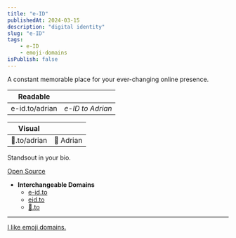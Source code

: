 ```yaml
---
title: "e-ID"
publishedAt: 2024-03-15
description: "digital identity"
slug: "e-ID"
tags:
    - e-ID
    - emoji-domains
isPublish: false
---
```

A constant memorable place for your ever-changing online presence.

| Readable |  |
| ---- | ---- |
| e-id.to/adrian | _e-ID to Adrian_ |

| Visual |  |
| ---- | ---- |
| 👤️️.to/adrian | 👤️ Adrian |




Standsout in your bio.

[Open Source](https://github.com/adriangalilea/e-id)
- **Interchangeable Domains**
  - [e-id.to](https://e-id.to)
  - [eid.to](https://eid.to)
  - [👤️️.to](https://👤️️.to)

---
[I like emoji domains.](/blog/domain-collection)
